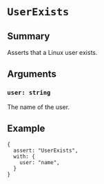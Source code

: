 # `UserExists`

## Summary

Asserts that a Linux user exists.

## Arguments

### `user: string`

The name of the user.

## Example

```json5
{
  assert: "UserExists",
  with: {
    user: "name",
  }
}
```
